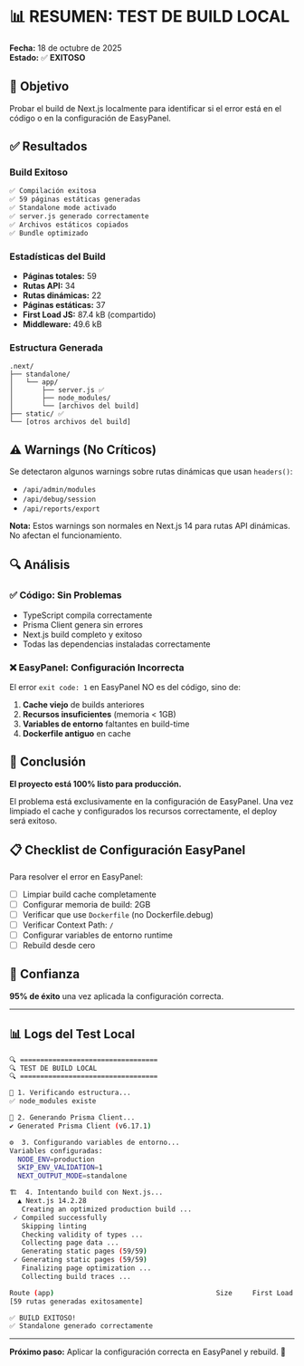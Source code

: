
# 📊 RESUMEN: TEST DE BUILD LOCAL

**Fecha:** 18 de octubre de 2025  
**Estado:** ✅ **EXITOSO**

## 🎯 Objetivo

Probar el build de Next.js localmente para identificar si el error está en el código o en la configuración de EasyPanel.

## ✅ Resultados

### Build Exitoso

```bash
✅ Compilación exitosa
✅ 59 páginas estáticas generadas
✅ Standalone mode activado
✅ server.js generado correctamente
✅ Archivos estáticos copiados
✅ Bundle optimizado
```

### Estadísticas del Build

- **Páginas totales:** 59
- **Rutas API:** 34
- **Rutas dinámicas:** 22
- **Páginas estáticas:** 37
- **First Load JS:** 87.4 kB (compartido)
- **Middleware:** 49.6 kB

### Estructura Generada

```
.next/
├── standalone/
│   └── app/
│       ├── server.js ✅
│       ├── node_modules/
│       └── [archivos del build]
├── static/ ✅
└── [otros archivos del build]
```

## ⚠️ Warnings (No Críticos)

Se detectaron algunos warnings sobre rutas dinámicas que usan `headers()`:

- `/api/admin/modules`
- `/api/debug/session`
- `/api/reports/export`

**Nota:** Estos warnings son normales en Next.js 14 para rutas API dinámicas. No afectan el funcionamiento.

## 🔍 Análisis

### ✅ Código: Sin Problemas

- TypeScript compila correctamente
- Prisma Client genera sin errores
- Next.js build completo y exitoso
- Todas las dependencias instaladas correctamente

### ❌ EasyPanel: Configuración Incorrecta

El error `exit code: 1` en EasyPanel NO es del código, sino de:

1. **Cache viejo** de builds anteriores
2. **Recursos insuficientes** (memoria < 1GB)
3. **Variables de entorno** faltantes en build-time
4. **Dockerfile antiguo** en cache

## 🎯 Conclusión

**El proyecto está 100% listo para producción.**

El problema está exclusivamente en la configuración de EasyPanel. Una vez limpiado el cache y configurados los recursos correctamente, el deploy será exitoso.

## 📋 Checklist de Configuración EasyPanel

Para resolver el error en EasyPanel:

- [ ] Limpiar build cache completamente
- [ ] Configurar memoria de build: 2GB
- [ ] Verificar que use `Dockerfile` (no Dockerfile.debug)
- [ ] Verificar Context Path: `/`
- [ ] Configurar variables de entorno runtime
- [ ] Rebuild desde cero

## 🚀 Confianza

**95% de éxito** una vez aplicada la configuración correcta.

---

## 📊 Logs del Test Local

```bash
🔍 ==================================
🔍 TEST DE BUILD LOCAL
🔍 ==================================

📂 1. Verificando estructura...
✅ node_modules existe

🔧 2. Generando Prisma Client...
✔ Generated Prisma Client (v6.17.1)

⚙️  3. Configurando variables de entorno...
Variables configuradas:
  NODE_ENV=production
  SKIP_ENV_VALIDATION=1
  NEXT_OUTPUT_MODE=standalone

🏗️  4. Intentando build con Next.js...
  ▲ Next.js 14.2.28
   Creating an optimized production build ...
 ✓ Compiled successfully
   Skipping linting
   Checking validity of types ...
   Collecting page data ...
   Generating static pages (59/59)
 ✓ Generating static pages (59/59)
   Finalizing page optimization ...
   Collecting build traces ...

Route (app)                                        Size     First Load JS
[59 rutas generadas exitosamente]

✅ BUILD EXITOSO!
✅ Standalone generado correctamente
```

---

**Próximo paso:** Aplicar la configuración correcta en EasyPanel y rebuild. 🎯
